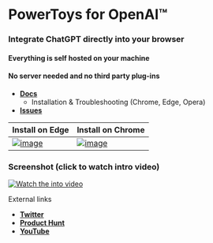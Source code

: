 # PowerToys for OpenAI™

### Integrate ChatGPT directly into your browser
#### Everything is self hosted on your machine
#### No server needed and no third party plug-ins

- **[Docs](https://github.com/robert-hoffmann/PowerToys4OpenAI/wiki/Docs)**
  - Installation & Troubleshooting (Chrome, Edge, Opera)
- **[Issues](https://github.com/robert-hoffmann/PowerToys4OpenAI/issues)**

Install on Edge | Install on Chrome
--- | ---
[![image](https://user-images.githubusercontent.com/5472296/225245344-112ae97d-03a6-42a6-ab6a-4504d29df695.png)](https://microsoftedge.microsoft.com/addons/detail/powertoys-for-openai-%E2%84%A2/kjeipegpggpbciapoallgaieajcefolp) | [![image](https://user-images.githubusercontent.com/5472296/225245498-2a0ad50d-8295-41ab-8396-b00646521a87.png)](https://chrome.google.com/webstore/detail/powertoys-for-openai/haijiigmikhgoflpocajpfldmjcfbdpa)

### Screenshot (click to watch intro video)
[![Watch the into video](https://user-images.githubusercontent.com/5472296/225244827-bed1a077-82f0-490f-852f-ff6ef944aef1.png)](https://youtu.be/XQdmyRdIgy8)

External links

- **[Twitter](https://twitter.com/itechnologynet)**
- **[Product Hunt](https://www.producthunt.com/products/powertoys-for-openai)**
- **[YouTube](https://www.youtube.com/@itechnologynet)**
